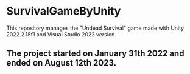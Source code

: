 # SurvivalGameByUnity

This repository manages the "Undead Survival" game made with Unity 2022.2.18f1 and Visual Studio 2022 version.

The project started on January 31th 2022 and ended on August 12th 2023.
---



